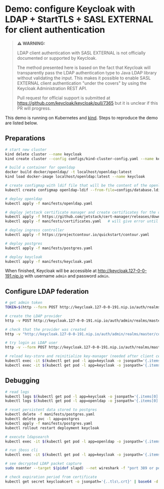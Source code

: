 # Demo: configure Keycloak with LDAP + StartTLS + SASL EXTERNAL for client authentication

> **⚠ WARNING:**
>
> LDAP client authentication with SASL EXTERNAL is not officially documented or supported by Keycloak.
>
> The method presented here is based on the fact that Keycloak will transparently pass the LDAP authentication type to Java LDAP library without validating the input.
> This makes it possible to enable SASL EXTERNAL client authentication "under the covers" by using the Keycloak Administration REST API.
>
> Pull request for official support is submitted at https://github.com/keycloak/keycloak/pull/7365 but it is unclear if this PR will progress.

This demo is running on Kubernetes and [kind](https://kind.sigs.k8s.io/).
Steps to reproduce the demo are listed below.

## Preparations

```bash
# start new cluster
kind delete cluster --name keycloak
kind create cluster --config configs/kind-cluster-config.yaml --name keycloak

# build a container for openldap
docker build docker/openldap/ -t localhost/openldap:latest
kind load docker-image localhost/openldap:latest --name keycloak

# create configmap with ldif file that will be the content of the openldap server during the demo
kubectl create configmap openldap-ldif --from-file=configs/database.ldif --from-file=configs/users-and-groups.ldif --dry-run=client -o yaml | kubectl apply -f -

# deploy openldap
kubectl apply -f manifests/openldap.yaml

# deploy jetstack certificate manager and create certificates for the demo
kubectl apply -f https://github.com/jetstack/cert-manager/releases/download/v1.1.0/cert-manager.yaml
kubectl apply -f manifests/certificates.yaml   # will give error until cert-manager is running

# deploy ingress controller
kubectl apply -f https://projectcontour.io/quickstart/contour.yaml

# deploy postgres
kubectl apply -f manifests/postgres.yaml

# deploy keycloak
kubectl apply -f manifests/keycloak.yaml
```

When finished, Keycloak will be accessible at http://keycloak.127-0-0-191.nip.io with username `admin` and password `admin`.


## Configure LDAP federation

```bash
# get admin token
TOKEN=$(http --form POST http://keycloak.127-0-0-191.nip.io/auth/realms/master/protocol/openid-connect/token username=admin password=admin grant_type=password client_id=admin-cli | jq -r .access_token)

# create the LDAP provider
http -v POST http://keycloak.127-0-0-191.nip.io/auth/admin/realms/master/components Authorization:"bearer $TOKEN" < requests/create-ldap-provider.json

# check that the provider was created
http -v "http://keycloak.127-0-0-191.nip.io/auth/admin/realms/master/components?parent=master&type=org.keycloak.storage.UserStorageProvider" Authorization:"bearer $TOKEN"

# try login as LDAP user
http -v --form POST http://keycloak.127-0-0-191.nip.io/auth/realms/master/protocol/openid-connect/token username=user password=user grant_type=password client_id=admin-cli

# reload key-store and reinitialize key-manager (needed after client certificate is rotated)
kubectl exec -it $(kubectl get pod -l app=keycloak -o jsonpath='{.items[0].metadata.name}') -- /opt/jboss/keycloak/bin/jboss-cli.sh --connect --commands="/subsystem=elytron/key-store=default-key-store:load()"
kubectl exec -it $(kubectl get pod -l app=keycloak -o jsonpath='{.items[0].metadata.name}') -- /opt/jboss/keycloak/bin/jboss-cli.sh --connect --commands="/subsystem=elytron/key-manager=default-key-manager:init()"
```

## Debugging

```bash
# read logs
kubectl logs $(kubectl get pod -l app=keycloak -o jsonpath='{.items[0].metadata.name}') -f
kubectl logs $(kubectl get pod -l app=openldap -o jsonpath='{.items[0].metadata.name}') -f

# reset persistent data stored to postgres
kubectl delete -f manifests/postgres.yaml
kubectl delete pvc -l app=postgres
kubectl apply -f manifests/postgres.yaml
kubectl rollout restart deployment keycloak

# execute ldapsearch
kubectl exec -it $(kubectl get pod -l app=openldap -o jsonpath='{.items[0].metadata.name}') -- ldapsearch -H ldapi:/// -b cn=config

# run jboss cli
kubectl exec -it $(kubectl get pod -l app=keycloak -o jsonpath='{.items[0].metadata.name}') -- /opt/jboss/keycloak/bin/jboss-cli.sh --connect

# see decrypted LDAP packet capture
sudo nsenter --target $(pidof slapd) --net wireshark -f "port 389 or port 636" -k -o tls.keylog_file:/tmp/keycloak-kind/wireshark-keys.log

# check expiration period from certificate
kubectl get secret keycloakcert -o jsonpath='{..tls\.crt}' | base64 -d | openssl x509 -text -noout
```
